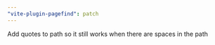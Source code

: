 ```yaml
---
"vite-plugin-pagefind": patch
---
```


Add quotes to path so it still works when there are spaces in the path
